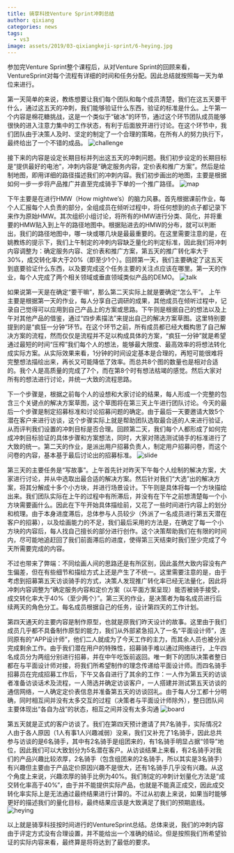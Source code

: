 ```yaml
---
title: 骑享科技Venture Sprint冲刺总结
author: qixiang
categories: news
tags:
  - vs3
image: assets/2019/03-qixiangkeji-sprint/6-heying.jpg
---
```

参加完Venture Sprint整个课程后，从对Venture Sprint的回顾来看，VentureSprint对每个流程有详细的时间和任务分配。因此总结就按照每一天为单位来进行。

第一天简单的来说，教练想要让我们每个团队和每个成员清楚，我们在这五天要干什么，通过这五天的冲刺，我们能够验证什么东西，验证的标准是什么。上午第一个内容是棉花糖挑战，这是一个类似于“破冰”的环节，通过这个环节团队成员能够很快的进入注意力集中的工作状态，有利于后面放开进行讨论。在这个环节中，我们团队由于决策人及时、坚定的制定了一个合理的策略，在所有人的努力执行下，最终给出了一个不错的成品。
![challenge](/assets/2019/03-qixiangkeji-sprint/1-challenge.jpg)

接下来的内容是设定长期目标并列出这五天的冲刺问题。我们初步设定的长期目标是“提供最好的电池”，冲刺内容是“确定服务内容，定价表和推广方案”。然后是绘制地图，即用详细的路径描述我们的冲刺内容。我们初步画出的地图，主要是根据如何一步一步将产品推广并直至完成骑手下单的一个推广路径。
![map](/assets/2019/03-qixiangkeji-sprint/2-map.jpg)

下午主要是在进行HMW（How mightwe’s）的脑力风暴。首先根据课前作业，每个人汇报每个人负责的部分，全组成员在倾听过程中，将任何想到的点子都记录下来作为原始HMW。其次组织小组讨论，将所有的HMW进行分类、简化，并将重要的HMW贴入到上午的路径地图中。根据贴进去的HMW的分布，就可以判断出，我们的路径地图中，哪一块或哪几块是最最重要的。在这里需要注意的是，在姚教练的提示下，我们上午制定的冲刺内容缺乏量化的判定标准，因此我们将冲刺内容调整为：确定服务内容、定价表和推广方案，第五天的推广转化率大于30%，成交转化率大于20%（即至少1个）。回顾第一天，我们主要确定了这五天到底要验证什么东西，以及要完成这个任务主要的关注点应该在哪里。第一天的作业，每个人完成了两个相关领域或垂直领域类似产品的DEMO。
![talk](/assets/2019/03-qixiangkeji-sprint/3-talk.jpg)

如果说第一天是在确定“要干嘛”，那么第二天实际上就是要确定“怎么干”。
上午主要是根据第一天的作业，每人分享自己调研的成果，其他成员在倾听过程中，记录自己觉得可以应用到自己产品上的方案或思路。下午则是根据自己的想法以及上午对其他产品的借鉴，通过“四步素描法”来提出自己的解决方案草图。这里特别要提到的是“疯狂一分钟”环节。在这个环节之前，所有成员都已经大概构思了自己解决方案的流程，然而仅仅是流程并不足以构成具体的方案，“疯狂一分钟”就是希望通过最短的时间“压榨”我们每个人的想法，能够最大限度、最高效率的将想法转化成实际方案。从实际效果来看，1分钟的时间设定基本是合理的，再短可能很难将完整想法描绘出来，再长又可能降低了效率。而总共8个图的数量也是相对合适的。我个人是高质量的完成了7个，而在第8个时有想法枯竭的感觉。然后大家对所有的想法进行讨论，并统一大致的流程思路。

下一个步骤是，根据之前每个人的设想和大家讨论的结果，每人形成一个完整的包含三个关键点的解决方案草图，这个草图将在第三天上午进行团队讨论。今天的最后一个步骤是制定招募标准和讨论招募问题的确定。由于最后一天要邀请大致5个潜在客户来进行访谈，这个步骤实际上就是帮助团队选取最合适的人来进行验证，从而评判我们设置的冲刺目标是否合理。回顾第二天，我们每个人都形成了如何完成冲刺目标验证的具体步骤和方案想法，同时，大家对筛选测试骑手的标准进行了大致的统一。第二天的作业，是派出用户招募负责人，制定用户招募问卷，而这个问卷的内容，基本基于最后讨论出的招募标准。
![slide](/assets/2019/03-qixiangkeji-sprint/4-slide.jpg)

第三天的主要任务是“写故事”。上午首先针对昨天下午每个人绘制的解决方案，大家进行讨论，并从中选取出最合适的解决方案。然后针对我们“大选”出的解决方案，将其分解成十多个小方块，并进行场景设计。下午则是具体将每一个方块描绘出来。我们团队实际在上午的过程中有所滞后，并没有在下午之前想清楚每一个小方块需要画什么。因此在下午开始具体描绘前，又花了一些时间进行内容上的划分和梳理。由于本身进度滞后，总体参与人员较少（外派了一名成员进行第五天潜在客户的招募），以及绘画能力的不足，我们最后采用的方法是，在确定了每一个小方块的内容后，每人找自己擅长的部分进行创作。这个决策帮助我们在有限的时间内，尽可能地追赶回了我们前面滞后的进度，使得第三天结束时我们至少完成了今天所需要完成的内容。

不过也带来了弊端：不同绘画人间的思路还是有所区别，因此虽然大致内容没有产生偏差，但在有些细节和描绘方式上还是产生了不统一。这里需要注意的是，由于考虑到招募第五天访谈骑手的方式，决策人发现推广转化率已经无法量化，因此将冲刺内容调整为“确定服务内容和定价方案（以平面方案呈现）能否被骑手接受，成交转化率大于40%（至少两个）”。第三天的作业，是决策者为每名成员进行后续两天的角色分工。每名成员根据自己的任务，设计第四天的工作计划。

第四天通天的主要内容是制作原型，也就是原我们昨天设计的故事。这里由于我们成员几乎都不具备制作原型的能力，我们从外部紧急招入了一名“平面设计师”，连同原有的“APP设计师”，他们二人就成为了今天工作的主力，而其余人员也被分派完成剩余工作。由于我们潜在用户的特殊性，招募骑手难以通过网络进行，上午四名成员分为两组分别进行招募，并在中午吃饭前返回。唯一剩下的团队决策者整日都在与平面设计师对接，将我们所希望制作的理念传递给平面设计师。而四名骑手招募员在完成招募工作后，下午又各自进行了其余的工作：一人作为第五天的访谈者准备访谈话术及流程，一人筛选并确定访谈客户，一人搭建并测试第五天访谈的通信网络，一人确定定价表信息并准备第五天的访谈回礼。由于每人分工都十分明确，同时相互间并没有太多交互的过程（决策者与平面设计师除外），整日团队间主要体现出“各自为战”的状态，相互之间并没有太多沟通
![board](/assets/2019/03-qixiangkeji-sprint/5-board.jpg)

第五天就是正式的客户访谈了。我们在第四天预计邀请了共7名骑手，实际情况2人由于各人原因（1人有事1人兴趣减弱）没来，我们又补充了1名骑手，因此总共参与访谈的是6名骑手，其中有2名骑手是组团来的，有1名骑手明显占据“领导”地位，因此我们可以大致划分为5名潜在客户。从访谈结果上来看，有2名骑手对我们的产品兴趣比较浓厚，2名骑手（包含组团来的2名骑手，所以其实是3名骑手）有兴趣但主要由于产品定价原因兴趣不是很大，还有1名骑手几乎没有兴趣。从这个角度上来说，兴趣浓厚的骑手比例为40%。我们制定的冲刺计划量化方法是“成交转化率高于40%”，由于并不能提供实际产品，也就是不能真正成交，因此成交转化率实际上是无法通过最终结果进行计算的。不过从初衷上来说，如果当时能够更好的描述我们的量化目标，最终结果应该是大致满足了我们的预期底线。
![heying](/assets/2019/03-qixiangkeji-sprint/6-heying.jpg)

以上就是骑享科技按时间进行的VentureSprint总结。总体来说，我们的冲刺内容由于评定方式没有合理设置，并不能给出一个准确的结论。但是按照我们所希望验证的实际内容来看，最终算是将将达到了最低的要求。
